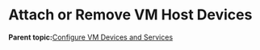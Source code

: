 <!--
SPDX-FileCopyrightText: 2023,2024 Oracle and/or its affiliates.
SPDX-License-Identifier: CC-BY-SA-4.0
-->
# Attach or Remove VM Host Devices

**Parent topic:**[Configure VM Devices and Services](../topics/cockpit-kvm_manage_instance.md)

